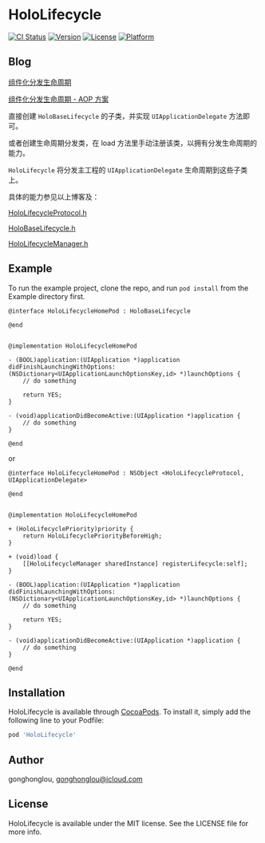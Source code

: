 # HoloLifecycle

[![CI Status](https://img.shields.io/travis/gonghonglou/HoloLifecycle.svg?style=flat)](https://travis-ci.org/gonghonglou/HoloLifecycle)
[![Version](https://img.shields.io/cocoapods/v/HoloLifecycle.svg?style=flat)](https://cocoapods.org/pods/HoloLifecycle)
[![License](https://img.shields.io/cocoapods/l/HoloLifecycle.svg?style=flat)](https://cocoapods.org/pods/HoloLifecycle)
[![Platform](https://img.shields.io/cocoapods/p/HoloLifecycle.svg?style=flat)](https://cocoapods.org/pods/HoloLifecycle)

## Blog

[组件化分发生命周期](http://gonghonglou.com/2019/08/29/pod-lifecycle/)

[组件化分发生命周期 - AOP 方案](http://gonghonglou.com/2020/03/08/pod-lifecycle-aop/)


直接创建  `HoloBaseLifecycle`  的子类，并实现  `UIApplicationDelegate`  方法即可。 

或者创建生命周期分发类，在 load 方法里手动注册该类，以拥有分发生命周期的能力。

`HoloLifecycle` 将分发主工程的 `UIApplicationDelegate`  生命周期到这些子类上。


具体的能力参见以上博客及：

[HoloLifecycleProtocol.h](https://github.com/HoloFoundation/HoloLifecycle/blob/master/HoloLifecycle/Classes/Holo/HoloLifecycleProtocol.h) 

[HoloBaseLifecycle.h](https://github.com/HoloFoundation/HoloLifecycle/blob/master/HoloLifecycle/Classes/Holo/HoloBaseLifecycle.h) 

[HoloLifecycleManager.h](https://github.com/HoloFoundation/HoloLifecycle/blob/master/HoloLifecycle/Classes/Holo/HoloLifecycleManager.h) 


## Example

To run the example project, clone the repo, and run `pod install` from the Example directory first.

```objc
@interface HoloLifecycleHomePod : HoloBaseLifecycle

@end


@implementation HoloLifecycleHomePod

- (BOOL)application:(UIApplication *)application didFinishLaunchingWithOptions:(NSDictionary<UIApplicationLaunchOptionsKey,id> *)launchOptions {
    // do something
    
    return YES;
}

- (void)applicationDidBecomeActive:(UIApplication *)application {
    // do something
}

@end
```

or

```objc
@interface HoloLifecycleHomePod : NSObject <HoloLifecycleProtocol, UIApplicationDelegate>

@end


@implementation HoloLifecycleHomePod

+ (HoloLifecyclePriority)priority {
    return HoloLifecyclePriorityBeforeHigh;
}

+ (void)load {
    [[HoloLifecycleManager sharedInstance] registerLifecycle:self];
}

- (BOOL)application:(UIApplication *)application didFinishLaunchingWithOptions:(NSDictionary<UIApplicationLaunchOptionsKey,id> *)launchOptions {
    // do something
    
    return YES;
}

- (void)applicationDidBecomeActive:(UIApplication *)application {
    // do something
}

@end
```

## Installation

HoloLifecycle is available through [CocoaPods](https://cocoapods.org). To install
it, simply add the following line to your Podfile:

```ruby
pod 'HoloLifecycle'
```

## Author

gonghonglou, gonghonglou@icloud.com

## License

HoloLifecycle is available under the MIT license. See the LICENSE file for more info.


